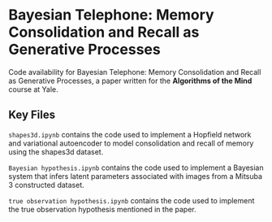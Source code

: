 # Bayesian Telephone: Memory Consolidation and Recall as Generative Processes

Code availability for Bayesian Telephone: Memory Consolidation and Recall as Generative Processes, a paper written for the **Algorithms of the Mind** course at Yale.

## Key Files

`shapes3d.ipynb` contains the code used to implement a Hopfield network and variational autoencoder to model consolidation and recall of memory using the shapes3d dataset.

`Bayesian hypothesis.ipynb` contains the code used to implement a Bayesian system that infers latent parameters associated with images from a Mitsuba 3 constructed dataset.

`true observation hypothesis.ipynb` contains the code used to implement the true observation hypothesis mentioned in the paper.


